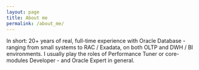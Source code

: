 ```yaml
---
layout: page
title: About me
permalink: /about_me/
---
```


In short: 20+ years of real, full-time experience with Oracle Database - ranging from small systems to RAC / Exadata, on both OLTP and DWH / BI environments. I usually play the roles of Performance Tuner or core-modules Developer - and Oracle Expert in general. 

